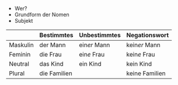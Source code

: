 - Wer?
- Grundform der Nomen
- Subjekt


|          | Bestimmtes   | Unbestimmtes | Negationswort  |
| -------- | ------------ | ------------ | -------------- |
| Maskulin | der Mann     | ein*er* Mann | kein*er* Mann  |
| Feminin  | die Frau     | ein*e* Frau  | kein*e* Frau   |
| Neutral  | das Kind     | ein Kind     | kein Kind      |
| Plural   | die Familien |              | keine Familien |
